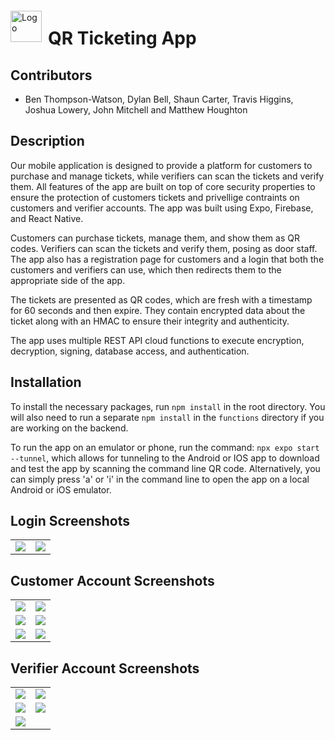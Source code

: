<div style="display: flex; align-items: center;">
  <img src="src/assets/icon.png" alt="Logo" width="50"/>
  <h1 style="margin-left: 10px; margin-bottom: 0px">QR Ticketing App</h1>
</div>

## Contributors
- Ben Thompson-Watson, Dylan Bell, Shaun Carter, Travis Higgins, Joshua Lowery, John Mitchell and Matthew Houghton


## Description

Our mobile application is designed to provide a platform for customers to purchase and manage tickets, while verifiers can scan the tickets and verify them. All features of the app are built on top of core security properties to ensure the protection of customers tickets and privellige contraints on customers and verifier accounts. The app was built using Expo, Firebase, and React Native.

Customers can purchase tickets, manage them, and show them as QR codes. Verifiers can scan the tickets and verify them, posing as door staff. The app also has a registration page for customers and a login that both the customers and verifiers can use, which then redirects them to the appropriate side of the app.

The tickets are presented as QR codes, which are fresh with a timestamp for 60 seconds and then expire. They contain encrypted data about the ticket along with an HMAC to ensure their integrity and authenticity.

The app uses multiple REST API cloud functions to execute encryption, decryption, signing, database access, and authentication.

## Installation

To install the necessary packages, run `npm install` in the root directory. You will also need to run a separate `npm install` in the `functions` directory if you are working on the backend.

To run the app on an emulator or phone, run the command: `npx expo start --tunnel`, which allows for tunneling to the Android or IOS app to download and test the app by scanning the command line QR code. Alternatively, you can simply press 'a' or 'i' in the command line to open the app on a local Android or iOS emulator.

## Login Screenshots

|                    |                    |
|:------------------:|:------------------:|
| ![](src\assets\IMG_4297_iphone13prographite_portrait.png) | ![](src\assets\IMG_4310_iphone13prographite_portrait.png) |


## Customer Account Screenshots

|                    |                    |
|:------------------:|:------------------:|
| ![](src\assets\IMG_4298_iphone13prographite_portrait.png) | ![](src\assets\IMG_4299_iphone13prographite_portrait.png) |
| ![](src\assets\IMG_4300_iphone13prographite_portrait.png) | ![](src\assets\IMG_4301_iphone13prographite_portrait.png) |
| ![](src\assets\IMG_4302_iphone13prographite_portrait.png) | ![](src\assets\IMG_4303_iphone13prographite_portrait.png) |


## Verifier Account  Screenshots

|                    |                    |
|:------------------:|:------------------:|
| ![](src\assets\IMG_4304_iphone13prographite_portrait.png) | ![](src\assets\IMG_4305_iphone13prographite_portrait.png) |
| ![](src\assets\IMG_4306_iphone13prographite_portrait.png) | ![](src\assets\IMG_4308_iphone13prographite_portrait.png) |
| ![](src\assets\IMG_4309_iphone13prographite_portrait.png) | ![]() |